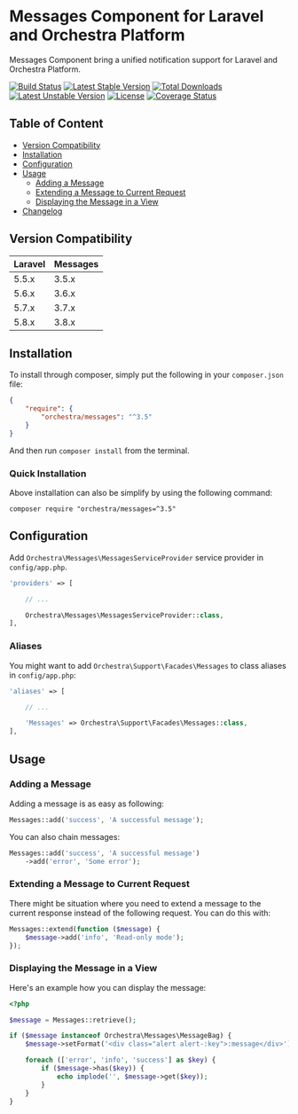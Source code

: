 Messages Component for Laravel and Orchestra Platform
==============

Messages Component bring a unified notification support for Laravel and Orchestra Platform.

[![Build Status](https://travis-ci.org/orchestral/messages.svg?branch=3.8)](https://travis-ci.org/orchestral/messages)
[![Latest Stable Version](https://poser.pugx.org/orchestra/messages/version)](https://packagist.org/packages/orchestra/messages)
[![Total Downloads](https://poser.pugx.org/orchestra/messages/downloads)](https://packagist.org/packages/orchestra/messages)
[![Latest Unstable Version](https://poser.pugx.org/orchestra/messages/v/unstable)](//packagist.org/packages/orchestra/messages)
[![License](https://poser.pugx.org/orchestra/messages/license)](https://packagist.org/packages/orchestra/messages)
[![Coverage Status](https://coveralls.io/repos/github/orchestral/messages/badge.svg?branch=3.8)](https://coveralls.io/github/orchestral/messages?branch=3.8)

## Table of Content

* [Version Compatibility](#version-compatibility)
* [Installation](#installation)
* [Configuration](#configuration)
* [Usage](#usage)
  - [Adding a Message](#adding-a-message)
  - [Extending a Message to Current Request](#extending-a-message-to-current-request)
  - [Displaying the Message in a View](#displaying-the-message-in-a-view)
* [Changelog](https://github.com/orchestral/messages/releases)

## Version Compatibility

Laravel    | Messages
:----------|:----------
 5.5.x     | 3.5.x
 5.6.x     | 3.6.x
 5.7.x     | 3.7.x
 5.8.x     | 3.8.x

## Installation

To install through composer, simply put the following in your `composer.json` file:

```json
{
    "require": {
        "orchestra/messages": "^3.5"
    }
}
```

And then run `composer install` from the terminal.

### Quick Installation

Above installation can also be simplify by using the following command:

    composer require "orchestra/messages=^3.5"


## Configuration

Add `Orchestra\Messages\MessagesServiceProvider` service provider in `config/app.php`.

```php
'providers' => [

    // ...

    Orchestra\Messages\MessagesServiceProvider::class,
],
```

### Aliases

You might want to add `Orchestra\Support\Facades\Messages` to class aliases in `config/app.php`:

```php
'aliases' => [

    // ...

    'Messages' => Orchestra\Support\Facades\Messages::class,
],
```

## Usage

### Adding a Message

Adding a message is as easy as following:

```php
Messages::add('success', 'A successful message');
```

You can also chain messages:

```php
Messages::add('success', 'A successful message')
    ->add('error', 'Some error');
```

### Extending a Message to Current Request

There might be situation where you need to extend a message to the current response instead of the following request. You can do this with:

```php
Messages::extend(function ($message) {
    $message->add('info', 'Read-only mode');
});
```

### Displaying the Message in a View

Here's an example how you can display the message:

```php
<?php

$message = Messages::retrieve();

if ($message instanceof Orchestra\Messages\MessageBag) {
    $message->setFormat('<div class="alert alert-:key">:message</div>');

    foreach (['error', 'info', 'success'] as $key) {
        if ($message->has($key)) {
            echo implode('', $message->get($key));
        }
    }
}
```
